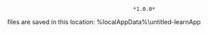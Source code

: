                                             *1.0.0*

files are saved in this location: 
%localAppData%\untitled-learnApp    

